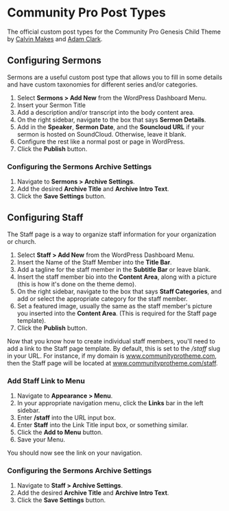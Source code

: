 # Community Pro Post Types
The official custom post types for the Community Pro Genesis Child Theme by <a href="http://www.twitter.com/calvin_makes">Calvin Makes</a> and <a href="http:/www.twitter.com/avclark">Adam Clark</a>.


## Configuring Sermons
Sermons are a useful custom post type that allows you to fill in some details and have custom taxonomies for different series and/or categories.

1. Select **Sermons > Add New** from the WordPress Dashboard Menu.
2. Insert your Sermon Title
3. Add a description and/or transcript into the body content area.
4. On the right sidebar, navigate to the box that says **Sermon Details**.
5. Add in the **Speaker**, **Sermon Date**, and the **Souncloud URL** if your sermon is hosted on SoundCloud. Otherwise, leave it blank.
6. Configure the rest like a normal post or page in WordPress.
7. Click the **Publish** button.

### Configuring the Sermons Archive Settings
1. Navigate to **Sermons > Archive Settings**.
2. Add the desired **Archive Title** and **Archive Intro Text**.
3. Click the **Save Settings** button.

## Configuring Staff
The Staff page is a way to organize staff information for your organization or church.

1. Select **Staff > Add New** from the WordPress Dashboard Menu.
2. Insert the Name of the Staff Member into the **Title Bar**.
3. Add a tagline for the staff member in the **Subtitle Bar** or leave blank.
4. Insert the staff member bio into the **Content Area**, along with a picture (this is how it's done on the theme demo).
5. On the right sidebar, navigate to the box that says **Staff Categories**, and add or select the appropriate category for the staff member.
6. Set a featured image, usually the same as the staff member's picture you inserted into the **Content Area**. (This is required for the Staff page template).
7. Click the **Publish** button.

Now that you know how to create individual staff members, you'll need to add a link to the Staff page template. By default, this is set to the */staff* slug in your URL.
For instance, if my domain is www.communityprotheme.com, then the Staff page will be located at www.communityprotheme.com/staff.

### Add Staff Link to Menu
1. Navigate to **Appearance > Menu**.
2. In your appropriate navigation menu, click the **Links** bar in the left sidebar.
3. Enter **/staff** into the URL input box.
4. Enter **Staff** into the Link Title input box, or something similar.
5. Click the **Add to Menu** button.
6. Save your Menu.

You should now see the link on your navigation.

### Configuring the Sermons Archive Settings
1. Navigate to **Staff > Archive Settings**.
2. Add the desired **Archive Title** and **Archive Intro Text**.
3. Click the **Save Settings** button.
